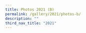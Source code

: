 ```yaml
---
title: Photos 2021 (B)
permalink: /gallery/2021/photos-b/
description: ""
third_nav_title: "2021"
---
```


